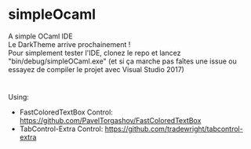 # simpleOcaml
A simple OCaml IDE  
Le DarkTheme arrive prochainement !  
Pour simplement tester l'IDE, clonez le repo et lancez "bin/debug/simpleOCaml.exe" (et si ça marche pas faîtes une issue ou essayez de compiler le projet avec Visual Studio 2017)  
#
Using:  
* FastColoredTextBox Control: https://github.com/PavelTorgashov/FastColoredTextBox  
* TabControl-Extra Control: https://github.com/tradewright/tabcontrol-extra
